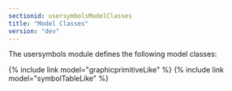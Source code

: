 ```yaml
---
sectionid: usersymbolsModelClasses
title: "Model Classes"
version: "dev"
---
```


The usersymbols module defines the following model classes:

{% include link model="graphicprimitiveLike" %}
{% include link model="symbolTableLike" %}
